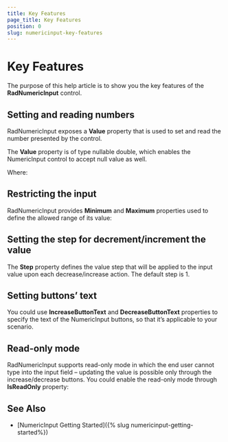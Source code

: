 ```yaml
---
title: Key Features
page_title: Key Features
position: 0
slug: numericinput-key-features
---
```


# Key Features

The purpose of this help article is to show you the key features of the **RadNumericInput** control. 

## Setting and reading numbers

RadNumericInput exposes a **Value** property that is used to set and read the number presented by the control. 

The **Value** property is of type nullable double, which enables the NumericInput control to accept null value as well.

<snippet id='numericinput-features-value'/>

Where:

<snippet id='xmlns-telerikinput'/>

## Restricting the input

RadNumericInput provides **Minimum** and **Maximum** properties used to define the allowed range of its value:

<snippet id='numericinput-features-minmax'/>

## Setting the step for decrement/increment the value

The **Step** property defines the value step that will be applied to the input value upon each decrease/increase action. The default step is 1.

<snippet id='numericinput-features-step'/>

## Setting buttons’ text

You could use **IncreaseButtonText** and **DecreaseButtonText** properties to specify the text of the NumericInput buttons, so that it’s applicable to your scenario.

<snippet id='numericinput-features-btntext'/>

## Read-only mode

RadNumericInput supports read-only mode in which the end user cannot type into the input field – updating the value is possible only through the increase/decrease buttons.  You could enable the read-only mode through **IsReadOnly** property:

<snippet id='numericinput-features-readonly'/>

## See Also

- [NumericInput Getting Started]({% slug numericinput-getting-started%})
